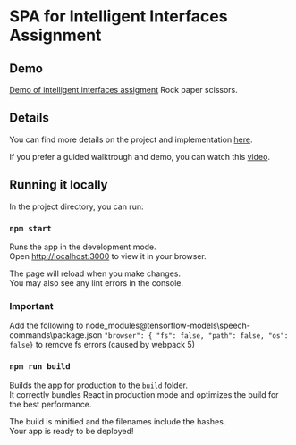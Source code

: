 # SPA for Intelligent Interfaces Assignment

## Demo

[Demo of intelligent interfaces assigment](https://bartimer.github.io/pg-ai/#/intelligent-interfaces) Rock paper scissors.

## Details

You can find more details on the project and implementation [here](./rock_paper_scisors.pdf).

If you prefer a guided walktrough and demo, you can watch this [video](https://user-images.githubusercontent.com/120823/168426528-0c36e41a-4318-4eef-ae6c-e937ac2ff6f4.mp4).

## Running it locally

In the project directory, you can run:

### `npm start`

Runs the app in the development mode.\
Open [http://localhost:3000](http://localhost:3000) to view it in your browser.

The page will reload when you make changes.\
You may also see any lint errors in the console.

### Important
Add the following to node_modules\@tensorflow-models\speech-commands\package.json
`"browser": { "fs": false, "path": false, "os": false}` to remove fs errors (caused by webpack 5)

### `npm run build`

Builds the app for production to the `build` folder.\
It correctly bundles React in production mode and optimizes the build for the best performance.

The build is minified and the filenames include the hashes.\
Your app is ready to be deployed!
